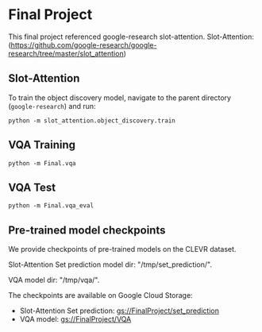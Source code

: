 # Final Project

This final project referenced google-research slot-attention.
Slot-Attention: (https://github.com/google-research/google-research/tree/master/slot_attention)

## Slot-Attention

To train the object discovery model, navigate to the parent directory
(`google-research`) and run:

```
python -m slot_attention.object_discovery.train
```

## VQA Training

```
python -m Final.vqa
```

## VQA Test

```
python -m Final.vqa_eval
```

## Pre-trained model checkpoints

We provide checkpoints of pre-trained models on the CLEVR dataset.

Slot-Attention Set prediction model dir: "/tmp/set_prediction/".

VQA model dir: "/tmp/vqa/".

The checkpoints are available on Google Cloud Storage:
* Slot-Attention Set prediction: [gs://FinalProject/set_prediction](https://drive.google.com/drive/folders/1xyrDDiiNmBDjOhgbvYFyVvRewzBbcRCK?usp=sharing)
* VQA model: [gs://FinalProject/VQA](https://drive.google.com/drive/folders/1lHClh1SEhzrCCorEDvvnzXKUuLKhdEdw?usp=sharing)
